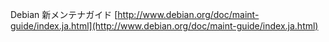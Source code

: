 Debian 新メンテナガイド 
[http://www.debian.org/doc/maint-guide/index.ja.html](http://www.debian.org/doc/maint-guide/index.ja.html)
